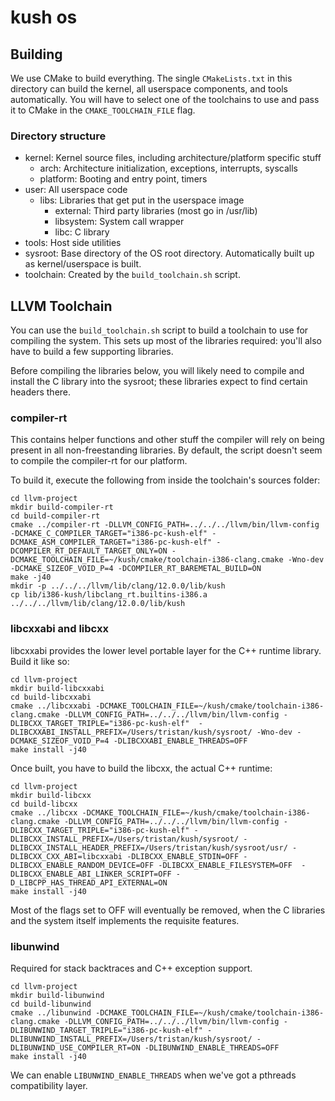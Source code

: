 # kush os

## Building
We use CMake to build everything. The single `CMakeLists.txt` in this directory can build the kernel, all userspace components, and tools automatically. You will have to select one of the toolchains to use and pass it to CMake in the `CMAKE_TOOLCHAIN_FILE` flag.

### Directory structure
- kernel: Kernel source files, including architecture/platform specific stuff
    - arch: Architecture initialization, exceptions, interrupts, syscalls
    - platform: Booting and entry point, timers
- user: All userspace code
    - libs: Libraries that get put in the userspace image
        - external: Third party libraries (most go in /usr/lib)
        - libsystem: System call wrapper
        - libc: C library
- tools: Host side utilities
- sysroot: Base directory of the OS root directory. Automatically built up as kernel/userspace is built.
- toolchain: Created by the `build_toolchain.sh` script.

## LLVM Toolchain
You can use the `build_toolchain.sh` script to build a toolchain to use for compiling the system. This sets up most of the libraries required: you'll also have to build a few supporting libraries.

Before compiling the libraries below, you will likely need to compile and install the C library into the sysroot; these libraries expect to find certain headers there.

### compiler-rt
This contains helper functions and other stuff the compiler will rely on being present in all non-freestanding libraries. By default, the script doesn't seem to compile the compiler-rt for our platform. 

To build it, execute the following from inside the toolchain's sources folder:

```
cd llvm-project
mkdir build-compiler-rt
cd build-compiler-rt
cmake ../compiler-rt -DLLVM_CONFIG_PATH=../../../llvm/bin/llvm-config -DCMAKE_C_COMPILER_TARGET="i386-pc-kush-elf" -DCMAKE_ASM_COMPILER_TARGET="i386-pc-kush-elf" -DCOMPILER_RT_DEFAULT_TARGET_ONLY=ON -DCMAKE_TOOLCHAIN_FILE=~/kush/cmake/toolchain-i386-clang.cmake -Wno-dev -DCMAKE_SIZEOF_VOID_P=4 -DCOMPILER_RT_BAREMETAL_BUILD=ON
make -j40
mkdir -p ../../../llvm/lib/clang/12.0.0/lib/kush 
cp lib/i386-kush/libclang_rt.builtins-i386.a ../../../llvm/lib/clang/12.0.0/lib/kush
```

### libcxxabi and libcxx
libcxxabi provides the lower level portable layer for the C++ runtime library. Build it like so:

```
cd llvm-project
mkdir build-libcxxabi
cd build-libcxxabi
cmake ../libcxxabi -DCMAKE_TOOLCHAIN_FILE=~/kush/cmake/toolchain-i386-clang.cmake -DLLVM_CONFIG_PATH=../../../llvm/bin/llvm-config -DLIBCXX_TARGET_TRIPLE="i386-pc-kush-elf"  -DLIBCXXABI_INSTALL_PREFIX=/Users/tristan/kush/sysroot/ -Wno-dev -DCMAKE_SIZEOF_VOID_P=4 -DLIBCXXABI_ENABLE_THREADS=OFF
make install -j40
```

Once built, you have to build the libcxx, the actual C++ runtime:

```
cd llvm-project
mkdir build-libcxx
cd build-libcxx
cmake ../libcxx -DCMAKE_TOOLCHAIN_FILE=~/kush/cmake/toolchain-i386-clang.cmake -DLLVM_CONFIG_PATH=../../../llvm/bin/llvm-config -DLIBCXX_TARGET_TRIPLE="i386-pc-kush-elf" -DLIBCXX_INSTALL_PREFIX=/Users/tristan/kush/sysroot/ -DLIBCXX_INSTALL_HEADER_PREFIX=/Users/tristan/kush/sysroot/usr/ -DLIBCXX_CXX_ABI=libcxxabi -DLIBCXX_ENABLE_STDIN=OFF -DLIBCXX_ENABLE_RANDOM_DEVICE=OFF -DLIBCXX_ENABLE_FILESYSTEM=OFF  -DLIBCXX_ENABLE_ABI_LINKER_SCRIPT=OFF -D_LIBCPP_HAS_THREAD_API_EXTERNAL=ON
make install -j40
```

Most of the flags set to OFF will eventually be removed, when the C libraries and the system itself implements the requisite features.

### libunwind
Required for stack backtraces and C++ exception support. 


```
cd llvm-project
mkdir build-libunwind
cd build-libunwind
cmake ../libunwind -DCMAKE_TOOLCHAIN_FILE=~/kush/cmake/toolchain-i386-clang.cmake -DLLVM_CONFIG_PATH=../../../llvm/bin/llvm-config -DLIBUNWIND_TARGET_TRIPLE="i386-pc-kush-elf" -DLIBUNWIND_INSTALL_PREFIX=/Users/tristan/kush/sysroot/ -DLIBUNWIND_USE_COMPILER_RT=ON -DLIBUNWIND_ENABLE_THREADS=OFF
make install -j40
```

We can enable `LIBUNWIND_ENABLE_THREADS` when we've got a pthreads compatibility layer.
